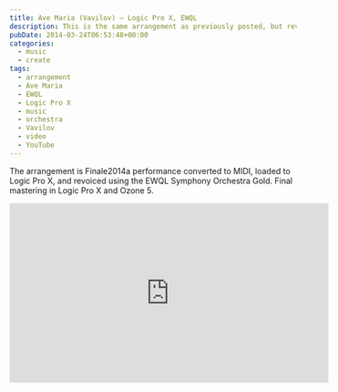 ```yaml
---
title: Ave Maria (Vavilov) – Logic Pro X, EWQL
description: This is the same arrangement as previously posted, but revoiced.
pubDate: 2014-03-24T06:53:48+00:00
categories:
  - music
  - create
tags:
  - arrangement
  - Ave Maria
  - EWQL
  - Logic Pro X
  - music
  - orchestra
  - Vavilov
  - video
  - YouTube
---
```


The arrangement is Finale2014a performance converted to MIDI, loaded to Logic Pro X, and revoiced using the EWQL Symphony Orchestra Gold. Final mastering in Logic Pro X and Ozone 5.

<iframe width="560" height="315" src="https://www.youtube.com/embed/j52Vxi4Ii5o" title="YouTube video player" frameborder="0" allow="accelerometer; autoplay; clipboard-write; encrypted-media; gyroscope; picture-in-picture" allowfullscreen></iframe>
